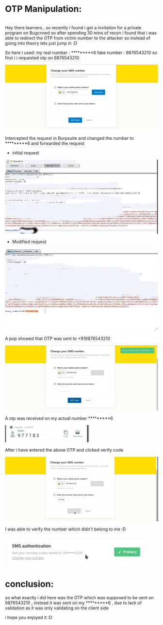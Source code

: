 # OTP Manipulation:
<br>
Hey there learners , so recently i found i got a invitation for a private program on Bugcrowd so after spending 30 mins of recon i found that i was able to redirect the OTP from victim number to the attacker so instead of going into theory lets just jump in :D

So here i used:
my real number : *********6
fake number : 9876543210 
so first i i requested otp on 9876543210 

![](1.png)


 Intercepted the request in Burpsuite and changed the number to *********6
 and forwarded the request

* initial request

![](2.png)

* Modified request 

![](3.png)

A pop showed that OTP was sent to +919876543210

![](4.png)

A otp was received on my actual number *********6

![](5.png)

 After i have entered the above OTP and clicked verify code

![](6.png)

I was able to verify the number which didn't belong to me :D

![](7.png)



# conclusion:

so what exactly i did here was the OTP which was supposed to be sent on 9876543210 , instead it was sent on my *********6 , due to lack of validation as it was only validating on the client side 

i hope you enjoyed it :D
